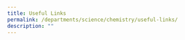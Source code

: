 ```yaml
---
title: Useful Links
permalink: /departments/science/chemistry/useful-links/
description: ""
---
```

